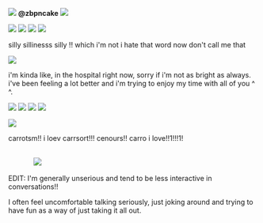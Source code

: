 ![](https://i.postimg.cc/k4zzXcDh/polyamorous-3-stripes-20-px.png) **@zbpncake** ![](https://pix.crd.co/assets/images/gallery18/2f0eb1d2_original.gif?v=bae75af9)

![](https://64.media.tumblr.com/d0e7fdf8fd808a59c794bac370084a10/85e0f5d14f85bcb6-c4/s100x200/a9da74d7a58a2bb03fff7a783bc6964ffb1c4bb6.pnj) ![](https://graphicity.neocities.org/graphics/stamps/whit/borgy.gif) ![](https://64.media.tumblr.com/8a871cd19059790677ee970264fd1f15/85e0f5d14f85bcb6-6d/s100x200/384dd6c83d17f59c47539037cfdedf74290613c7.pnj) ![](https://wilardo.crd.co/assets/images/gallery08/8ba245a9_original.png?v=f32c5ae3)

silly sillinesss silly !! which i'm not i hate that word now don't call me that

![](https://files.catbox.moe/8g2jr6.jpg)

i'm kinda like, in the hospital right now, sorry if i'm not as bright as always. i've been feeling a lot better
and i'm trying to enjoy my time with all of you ^ ^.

![](https://wilardo.crd.co/assets/images/gallery16/b2f4523a_original.png?v=f32c5ae3) ![](https://wilardo.crd.co/assets/images/gallery16/25e00977_original.png?v=f32c5ae3) ![](https://wilardo.crd.co/assets/images/gallery16/633d42b2_original.png?v=f32c5ae3) ![](https://wilardo.crd.co/assets/images/gallery13/f618a5bf_original.gif?v=f32c5ae3)


![](https://files.catbox.moe/hspps4.PNG)

carrotsm!! i loev carrsort!!! cenours!! carro  i love!!1!!!1!

⠀⠀⠀⠀⠀⠀⠀⠀⠀⠀⠀⠀⠀⠀⠀⠀⠀⠀⠀⠀⠀⠀⠀⠀⠀⠀⠀⠀⠀⠀⠀⠀⠀⠀⠀⠀⠀⠀⠀⠀⠀⠀⠀⠀⠀⠀⠀⠀⠀⠀⠀⠀⠀⠀![](https://64.media.tumblr.com/91b4b6bd5e972c0f10b955fb562aac76/2489ee9d774e4fdc-bf/s250x400/6ca6e9a2e34869c060e62ab264d05656e5cf4007.png)

EDIT: I'm generally unserious and tend to be less interactive in conversations!!

I often feel uncomfortable talking seriously, just joking around and trying to have fun as a way of just taking it all out.
